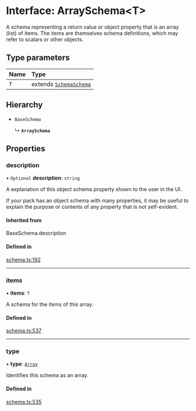 # Interface: ArraySchema<T\>

A schema representing a return value or object property that is an array (list) of items.
The items are themselves schema definitions, which may refer to scalars or other objects.

## Type parameters

| Name | Type |
| :------ | :------ |
| `T` | extends [`Schema`](../types/Schema.md)[`Schema`](../types/Schema.md) |

## Hierarchy

- `BaseSchema`

  ↳ **`ArraySchema`**

## Properties

### description

• `Optional` **description**: `string`

A explanation of this object schema property shown to the user in the UI.

If your pack has an object schema with many properties, it may be useful to
explain the purpose or contents of any property that is not self-evident.

#### Inherited from

BaseSchema.description

#### Defined in

[schema.ts:192](https://github.com/coda/packs-sdk/blob/main/schema.ts#L192)

___

### items

• **items**: `T`

A schema for the items of this array.

#### Defined in

[schema.ts:537](https://github.com/coda/packs-sdk/blob/main/schema.ts#L537)

___

### type

• **type**: [`Array`](../enums/ValueType.md#array)

Identifies this schema as an array.

#### Defined in

[schema.ts:535](https://github.com/coda/packs-sdk/blob/main/schema.ts#L535)
